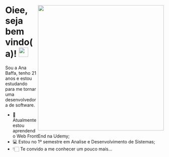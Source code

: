 <img style="margin-top: 40px;" align="right" width="400px" src="https://i.pinimg.com/originals/04/5f/eb/045feb8f000006137ae43ea7a7ec9be1.gif">

# Oiee, seja bem vindo(a)! <img src="https://media.giphy.com/media/f9jQLaKJJl6dL0AmmZ/giphy.gif" width="30px">

Sou a Ana Baffa, tenho 21 anos e estou estudando para me tornar uma desenvolvedora de software.

- 🌱 Atualmente estou aprendendo Web FrontEnd na Udemy;
- 💻 Estou no 1º semestre em Analise e Desenvolvimento de Sistemas;
- 👇🏻 Te convido a me conhecer um pouco mais...
  <!--<div>
  <a href:"https://github.com/anabaffa">
    <img heigh="180cm" src="https://github-readme-stats.vercel.app/api?username=anabaffa&show_icons-true&theme-dracula&include_all_comits-true&count_private-true"/>
    <img height="180cm" src="https://github-readme-stats.vercel.app/api/top-langs/?username=anabaffa=compact&lange_count-16&theme-dracula"/> </div> -->



